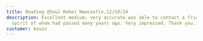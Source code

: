 ```yaml
---
title: Reading @Soul Rebel Newcastle,12/10/24
description: Excellent medium, very accurate was able to contact a friend in
  spirit of whom had passed many years ago. Very impressed. Thank you.
customer: kevin
---
```

